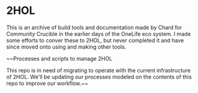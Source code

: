# 2HOL
This is an archive of build tools and documentation made by Chard for Community Crucible in the earlier days of the OneLife eco system.
I made some efforts to conver these to 2HOL, but never completed it and have since moved onto using and making other tools.

~~Processes and scripts to manage 2HOL

This repo is in need of migrating to operate with the current infrastructure of 2HOL.
We'll be updating our processes modeled on the contents of this repo to improve our workflow.~~
